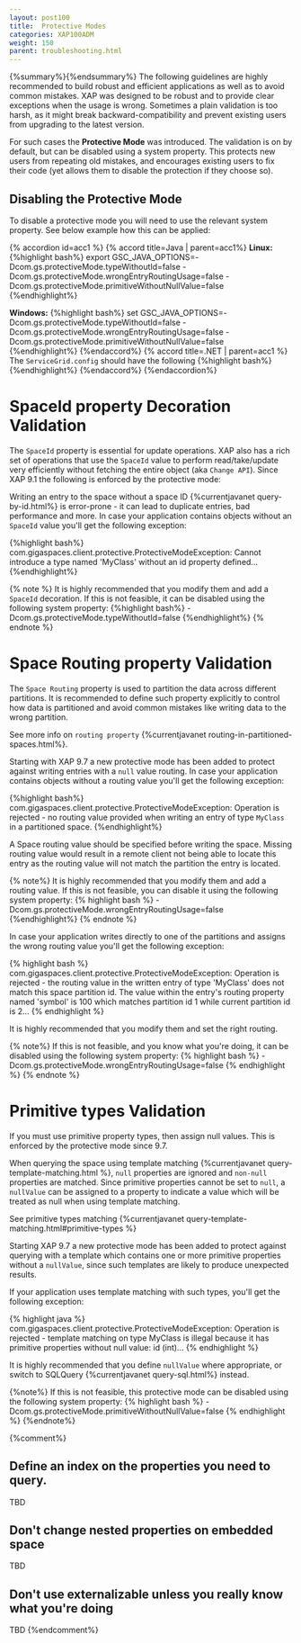 ```yaml
---
layout: post100
title:  Protective Modes
categories: XAP100ADM
weight: 150
parent: troubleshooting.html
---
```


{%summary%}{%endsummary%}
The following guidelines are highly recommended to build robust and efficient applications as well as to avoid common mistakes. XAP was designed to be robust and to provide clear exceptions when the usage is wrong. Sometimes a plain validation is too harsh, as it might break backward-compatibility and prevent existing users from upgrading to the latest version. 

For such cases the **Protective Mode** was introduced. The validation is on by default, but can be disabled using a system property. This protects new users from repeating old mistakes, and encourages existing users to fix their code (yet allows them to disable the protection if they choose so).

## Disabling the Protective Mode
To disable a protective mode you will need to use the relevant system property. See below example how this can be applied:

{% accordion id=acc1 %}
{% accord title=Java | parent=acc1%}
**Linux:**
{%highlight bash%}
export GSC_JAVA_OPTIONS=-Dcom.gs.protectiveMode.typeWithoutId=false -Dcom.gs.protectiveMode.wrongEntryRoutingUsage=false -Dcom.gs.protectiveMode.primitiveWithoutNullValue=false
{%endhighlight%}

**Windows:**
{%highlight bash%}
set GSC_JAVA_OPTIONS=-Dcom.gs.protectiveMode.typeWithoutId=false -Dcom.gs.protectiveMode.wrongEntryRoutingUsage=false -Dcom.gs.protectiveMode.primitiveWithoutNullValue=false
{%endhighlight%}
{%endaccord%}
{% accord title=.NET | parent=acc1 %}
The `ServiceGrid.config` should have the following
{%highlight bash%}
<JvmSettings>
   <JvmCustomOptions>
      <add Option="-Dcom.gs.protectiveMode.typeWithoutId=false"/>
      <add Option="-Dcom.gs.protectiveMode.wrongEntryRoutingUsage=false"/>
      <add Option="-Dcom.gs.protectiveMode.primitiveWithoutNullValue=false"/>
   </JvmCustomOptions>
</JvmSettings>
{%endhighlight%}
{%endaccord%}
{%endaccordion%}

# SpaceId property Decoration Validation

The `SpaceId` property is essential for update operations. XAP also has a rich set of operations that use the `SpaceId` value to perform read/take/update very efficiently without fetching the entire object (aka `Change API`).  Since XAP 9.1 the following is enforced by the protective mode:

Writing an entry to the space without a space ID {%currentjavanet query-by-id.html%} is error-prone - it can lead to duplicate entries, bad performance and more. In case your application contains objects without an `SpaceId` value you'll get the following exception:

{%highlight bash%}
com.gigaspaces.client.protective.ProtectiveModeException: Cannot introduce a type named 'MyClass' without an id property defined...
{%endhighlight%}

{% note %}
It is highly recommended that you modify them and add a `SpaceId` decoration. If this is not feasible, it can be disabled using the following system property:
{%highlight bash%}
-Dcom.gs.protectiveMode.typeWithoutId=false
{%endhighlight%}
{% endnote %}


# Space Routing property Validation

The `Space Routing` property is used to partition the data across different partitions. It is recommended to define such property explicitly to control how data is partitioned and avoid common mistakes like writing data to the wrong partition.

See more info on `routing property` {%currentjavanet routing-in-partitioned-spaces.html%}.

Starting with XAP 9.7 a new protective mode has been added to protect against writing entries with a `null` value routing. In case your application contains objects without a routing value you'll get the following exception:

{%highlight bash%}
com.gigaspaces.client.protective.ProtectiveModeException: Operation is rejected - no routing value provided when writing an entry of type `MyClass` in a partitioned space.
{%endhighlight%}

A Space routing value should be specified before writing the space. Missing routing value would result in a remote client not being able to locate this entry as the routing value will not match the partition the entry is located.

{% note%}
It is highly recommended that you modify them and add a routing value. If this is not feasible, you can disable it using the following system property:
{% highlight bash %}
-Dcom.gs.protectiveMode.wrongEntryRoutingUsage=false
{%endhighlight%}
{% endnote %}

In case your application writes directly to one of the partitions and assigns the wrong routing value you'll get the following exception:

{% highlight bash %}
com.gigaspaces.client.protective.ProtectiveModeException: Operation is rejected - the routing value in the written entry of type 'MyClass' does not match this space partition id. The value within the entry's routing property named 'symbol' is 100 which matches partition id 1 while current partition id is 2...
{% endhighlight %}

It is highly recommended that you modify them and set the right routing.

{% note%}
If this is not feasible, and you know what you're doing, it can be disabled using the following system property: 
{% highlight bash %}
-Dcom.gs.protectiveMode.wrongEntryRoutingUsage=false
{% endhighlight %}
{% endnote %}


# Primitive types Validation

If you must use primitive property types, then assign null values. This is enforced by the protective mode since 9.7.

When querying the space using template matching {%currentjavanet query-template-matching.html %}, `null` properties are ignored and `non-null` properties are matched. Since primitive properties cannot be set to `null`, a `nullValue` can be assigned to a property to indicate a value which will be treated as null when using template matching.

See primitive types matching {%currentjavanet query-template-matching.html#primitive-types %}

Starting XAP 9.7 a new protective mode has been added to protect against querying with a template which contains one or more primitive properties without a `nullValue`, since such templates are likely to produce unexpected results. 

If your application uses template matching with such types, you'll get the following exception:

{% highlight java %}
com.gigaspaces.client.protective.ProtectiveModeException: Operation is rejected - template matching on type MyClass is illegal because it has primitive properties without null value: id (int)...
{% endhighlight %}


It is highly recommended that you define `nullValue` where appropriate, or switch to SQLQuery {%currentjavanet query-sql.html%} instead.

{%note%}
If this is not feasible, this protective mode can be disabled using the following system property: 
{% highlight bash %}
-Dcom.gs.protectiveMode.primitiveWithoutNullValue=false
{% endhighlight %}
{%endnote%}


{%comment%}
## Define an index on the properties you need to query. 

TBD

## Don't change nested properties on embedded space

TBD

## Don't use externalizable unless you really know what you're doing 

TBD
{%endcomment%}
